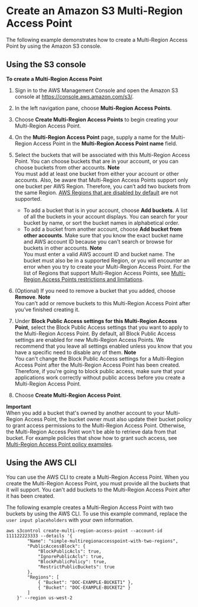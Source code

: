 # Create an Amazon S3 Multi\-Region Access Point<a name="multi-region-access-point-create-examples"></a>

The following example demonstrates how to create a Multi\-Region Access Point by using the Amazon S3 console\.

## Using the S3 console<a name="multi-region-access-point-create-console"></a>

**To create a Multi\-Region Access Point**

1. Sign in to the AWS Management Console and open the Amazon S3 console at [https://console\.aws\.amazon\.com/s3/](https://console.aws.amazon.com/s3/)\.

1. In the left navigation pane, choose **Multi\-Region Access Points**\.

1. Choose **Create Multi\-Region Access Points** to begin creating your Multi\-Region Access Point\.

1. On the **Multi\-Region Access Point** page, supply a name for the Multi\-Region Access Point in the **Multi\-Region Access Point name** field\.

1. Select the buckets that will be associated with this Multi\-Region Access Point\. You can choose buckets that are in your account, or you can choose buckets from other accounts\.
**Note**  
You must add at least one bucket from either your account or other accounts\. Also, be aware that Multi\-Region Access Points support only one bucket per AWS Region\. Therefore, you can’t add two buckets from the same Region\. [AWS Regions that are disabled by default](https://docs.aws.amazon.com/general/latest/gr/rande-manage.html) are not supported\.
   + To add a bucket that is in your account, choose **Add buckets**\. A list of all the buckets in your account displays\. You can search for your bucket by name, or sort the bucket names in alphabetical order\.
   + To add a bucket from another account, choose **Add bucket from other accounts**\. Make sure that you know the exact bucket name and AWS account ID because you can't search or browse for buckets in other accounts\.
**Note**  
You must enter a valid AWS account ID and bucket name\. The bucket must also be in a supported Region, or you will encounter an error when you try to create your Multi\-Region Access Point\. For the list of Regions that support Multi\-Region Access Points, see [Multi\-Region Access Points restrictions and limitations](https://docs.aws.amazon.com/AmazonS3/latest/userguide/MultiRegionAccessPointRestrictions.html)\.

1. \(Optional\) If you need to remove a bucket that you added, choose **Remove**\.
**Note**  
You can’t add or remove buckets to this Multi\-Region Access Point after you’ve finished creating it\.

1. Under **Block Public Access settings for this Multi\-Region Access Point**, select the Block Public Access settings that you want to apply to the Multi\-Region Access Point\. By default, all Block Public Access settings are enabled for new Multi\-Region Access Points\. We recommend that you leave all settings enabled unless you know that you have a specific need to disable any of them\.
**Note**  
You can't change the Block Public Access settings for a Multi\-Region Access Point after the Multi\-Region Access Point has been created\. Therefore, if you're going to block public access, make sure that your applications work correctly without public access before you create a Multi\-Region Access Point\.

1. Choose **Create Multi\-Region Access Point**\.

**Important**  
When you add a bucket that's owned by another account to your Multi\-Region Access Point, the bucket owner must also update their bucket policy to grant access permissions to the Multi\-Region Access Point\. Otherwise, the Multi\-Region Access Point won't be able to retrieve data from that bucket\. For example policies that show how to grant such access, see [Multi\-Region Access Point policy examples](https://docs.aws.amazon.com/AmazonS3/latest/userguide/MultiRegionAccessPointPermissions.html#MultiRegionAccessPointPolicyExamples)\.

## Using the AWS CLI<a name="multi-region-access-point-create-cli"></a>

You can use the AWS CLI to create a Multi\-Region Access Point\. When you create the Multi\-Region Access Point, you must provide all the buckets that it will support\. You can't add buckets to the Multi\-Region Access Point after it has been created\. 

 The following example creates a Multi\-Region Access Point with two buckets by using the AWS CLI\. To use this example command, replace the `user input placeholders` with your own information\.

```
aws s3control create-multi-region-access-point --account-id 111122223333 --details '{
        "Name": "simple-multiregionaccesspoint-with-two-regions",
        "PublicAccessBlock": {
            "BlockPublicAcls": true,
            "IgnorePublicAcls": true,
            "BlockPublicPolicy": true,
            "RestrictPublicBuckets": true
        },
        "Regions": [
            { "Bucket": "DOC-EXAMPLE-BUCKET1" }, 
            { "Bucket": "DOC-EXAMPLE-BUCKET2" } 
        ]
    }' --region us-west-2
```